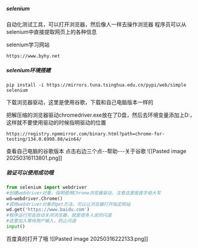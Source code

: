 ##### selenium
自动化测试工具，可以打开浏览器，然后像人一样去操作浏览器
程序员可以从selenium中直接提取网页上的各种信息

selenium学习网站
```
https://www.byhy.net
```
##### selenium环境搭建
```
pip install -i https://mirrors.tuna.tsinghua.edu.cn/pypi/web/simple selenium
```
下载浏览器驱动，这里是使用谷歌，下载和自己电脑版本一样的

把解压缩的浏览器驱动chromedriver.exe放在了D盘，然后去环境变量添加上D:，这样就不要使用驱动的时候指明驱动的位置
```
https://registry.npmmirror.com/binary.html?path=chrome-for-testing/134.0.6998.88/win64/
```
查看自己电脑的谷歌版本
点击右边三个点--帮助---关于谷歌
![[Pasted image 20250316113801.png]]
##### 验证可以使用成功哦
```python
from selenium import webdriver
#创建webdriver对象，指明使用Chrome浏览器驱动，注意这里是首字母大写
wd=webdriver.Chrome()
#调用webdriver对象的get方法，可以让浏览器打开指定网站
wd.get('https://www.baidu.com')
#程序运行完会自动关闭浏览器，就是很多人说的闪退
#这里加入等待用户输入，防止闪退
input()
```
百度真的打开了哦
![[Pasted image 20250316222133.png]]